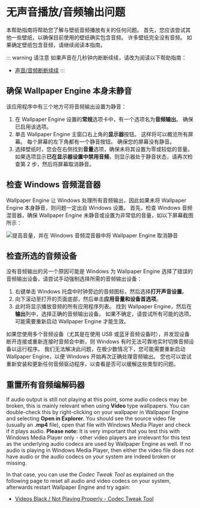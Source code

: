 # 无声音播放/音频输出问题
本帮助指南将帮助您了解与壁纸音频播放有关的任何问题。 首先，您应该尝试其他一些壁纸，以确保目前使用的壁纸确实包含音频。 许多壁纸完全没有音频。 如果确定壁纸包含音频，请继续阅读本指南。

::: warning
请注意 如果声音在几秒钟内断断续续，请改为阅读以下帮助指南：

* [声音/音频断断续续](/audio/intermittent)
:::

## 确保 Wallpaper Engine 本身未静音
该应用程序中有三个地方可将音频输出设置为静音：

1. 在 Wallpaper Engine 设置的**常规**选项卡中，有一个选项名为**音频输出**。 确保已启用该选项。
2. 单击 Wallpaper Engine 主窗口右上角的**显示器**按钮。 这样将可以概览所有屏幕。 每个屏幕的左下角都有一个静音按钮。 确保您的屏幕没有静音。
3. 选择壁纸时，您会在右侧找到**音量**选项，确保未将其设置为零或较低的音量。 如果选项显示**已在显示器设置中禁用音频**，则显示器处于静音状态，请再次检查第 2 步，然后将屏幕取消静音。

## 检查 Windows 音频混音器
Wallpaper Engine 让 Windows 处理所有音频输出，因此如果未将 Wallpaper Engine 本身静音，则问题一定出自 Windows 设置。 首先，检查 Windows 音频混音器，确保 Wallpaper Engine 未静音或设置为非常低的音量，如以下屏幕截图所示：

![提高音量，并在 Windows 音频混音器中将 Wallpaper Engine 取消静音](./audiomixer.png)

## 检查所选的音频设备
没有音频输出的另一个原因可能是 Windows 为 Wallpaper Engine 选择了错误的音频输出设备，请尝试手动强制选择所需的音频输出设备：

1. 右键单击 Windows 托盘中时钟旁边的音频图标，然后选择**打开声音设置**。
2. 向下滚动至打开的页面底部，然后单击**应用音量和设备首选项**。
3. 此时将显示播放音频的所有应用程序列表。 找到 Wallpaper Engine，然后在**输出**列中，选择正确的音频输出设备。 如果不确定，请尝试所有可能的选项。 可能需要重新启动 Wallpaper Engine 才能生效。

如果您使用多个音频设备（尤其是在使用 USB 或蓝牙音频设备时），并发现设备断开连接或重新连接时音频会中断，则 Windows 有时无法可靠地实时切换音频设备以运行程序。 我们无法解决此问题，在极少数情况下，您可能需要重新启动 Wallpaper Engine，以便 Windows 开始再次正确处理音频输出。 您也可以尝试重新安装和更新任何音频驱动程序，以查看是否可以缓解这些类型的问题。

## 重置所有音频编解码器

If audio output is still not playing at this point, some audio codecs may be broken, this is mainly relevant when using **Video** type wallpapers. You can double-check this by right-clicking on your wallpaper in Wallpaper Engine and selecting **Open in Explorer**. You should see the source video file (usually an **.mp4** file), open that file with Windows Media Player and check if it plays audio. **Please note:** It is very important that you test this with Windows Media Player only - other video players are irrelevant for this test as the underlying audio codecs are used by Wallpaper Engine as well. If no audio is playing in Windows Media Player, then either the video file does not have audio or the audio codecs on your system are indeed broken or missing.

In that case, you can use the *Codec Tweak Tool* as explained on the following page to reset all audio and video codecs on your system, afterwards restart Wallpaper Engine and try again:

* [Videos Black / Not Playing Properly - Codec Tweak Tool](noshow/notplaying.html#codec-tweak-tool)


